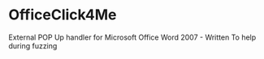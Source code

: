 # OfficeClick4Me
External POP Up handler for Microsoft Office Word 2007 - Written To help during fuzzing 
